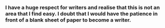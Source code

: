 ### I have a huge respect for writers and realise that this is not an area that I find easy. I doubt that I would have the patience in front of a blank sheet of paper to become a writer.